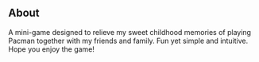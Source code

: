## About

A mini-game designed to relieve my sweet childhood memories of playing Pacman together with my friends and family. Fun yet simple and intuitive. Hope you enjoy the game!
